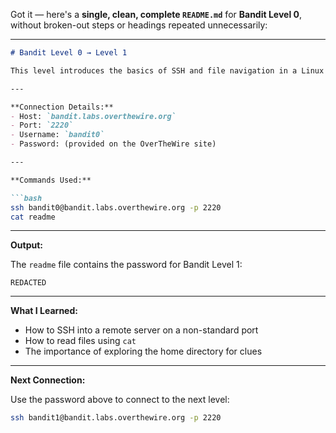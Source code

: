 Got it — here's a **single, clean, complete `README.md`** for **Bandit Level 0**, without broken-out steps or headings repeated unnecessarily:

---

````markdown
# Bandit Level 0 → Level 1

This level introduces the basics of SSH and file navigation in a Linux environment. The objective is to connect to the Bandit server using SSH and read the contents of a file named `readme` in the home directory, which contains the password for the next level.

---

**Connection Details:**
- Host: `bandit.labs.overthewire.org`
- Port: `2220`
- Username: `bandit0`
- Password: (provided on the OverTheWire site)

---

**Commands Used:**

```bash
ssh bandit0@bandit.labs.overthewire.org -p 2220
cat readme
````

---

**Output:**

The `readme` file contains the password for Bandit Level 1:

```text
REDACTED
```

---

**What I Learned:**

* How to SSH into a remote server on a non-standard port
* How to read files using `cat`
* The importance of exploring the home directory for clues

---

**Next Connection:**

Use the password above to connect to the next level:

```bash
ssh bandit1@bandit.labs.overthewire.org -p 2220
```

```
